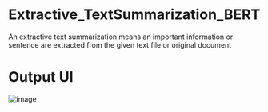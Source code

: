 # Extractive_TextSummarization_BERT
An extractive text summarization means an important information or sentence are extracted from the given text file or original document

# Output UI

![image](https://user-images.githubusercontent.com/13836633/100908017-00cb0580-34f1-11eb-842a-caffd50f8df3.png)
